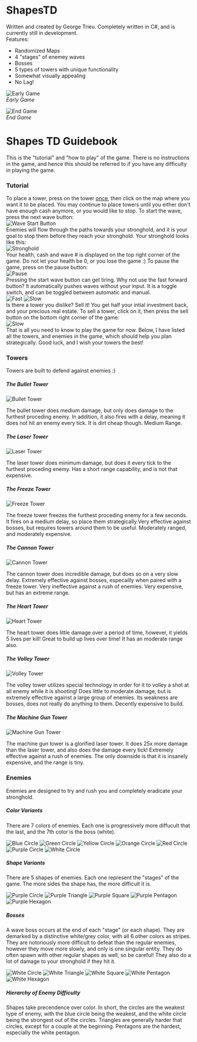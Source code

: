 # ShapesTD
Written and created by George Trieu.
Completely written in C#, and is currently still in development.  
Features:
* Randomized Maps
* 4 "stages" of enemey waves
* Bosses
* 5 types of towers with unique functionality
* Somewhat visually appealing
* No Lag!

![Early Game](https://i.imgur.com/e19eH0R.png)  
*Early Game*  

![End Game](https://i.imgur.com/v09KGvp.png)  
*End Game*

# Shapes TD Guidebook
This is the "tutorial" and "how to play" of the game. There is no
instructions in the game, and hence this should be referred to if
you have any difficulty in playing the game.
### Tutorial
To place a tower, press on the tower <u>once</u>, then click on the map
where you want it to be placed. You may continue to place towers until
you either don't have enough cash anymore, or you would like to stop.
To start the wave, press the next wave button:  
![Wave Start Button](https://i.imgur.com/wopAurq.png)  
Enemies will flow through the paths towards your stronghold, and it is
your goal to stop them before they reach your stronghold. Your
stronghold looks like this:  
![Stronghold](https://i.imgur.com/2elUynD.png)  
Your health, cash and wave # is displayed on the top right corner
of the game. Do not let your health be 0, or you lose the game :)
To pause the game, press on the pause button:  
![Pause](https://i.imgur.com/Br6w63O.png)  
Pressing the start wave button can get tiring. Why not use the
fast forward button? It automatically pushes waves without your
input. It is a toggle switch, and can be toggled between automatic
and manual.  
![Fast](https://i.imgur.com/wWSt7tE.png)
![Slow](https://i.imgur.com/soa0fnq.png)  
Is there a tower you dislike? Sell it! You get half your intial
investment back, and your precious real estate. To sell a tower,
click on it, then press the sell button on the bottom right corner
of the game:  
![Slow](https://i.imgur.com/AzkdzVs.png)  
That is all you need to know to play the game for now. Below, I have
 listed all the towers, and enemies in the game, which should help
 you plan strategically. Good luck, and I wish your towers the 
 best!
### Towers
Towers are built to defend against enemies :)
##### The Bullet Tower
![Bullet Tower](https://i.imgur.com/WkAplU6.png)  

The bullet tower does medium damage, but only does damage to the
furthest proceding enemy. In addition, it also fires with a delay,
meaning it does not hit an enemy every tick. It is dirt cheap though.
Medium Range.

##### The Laser Tower
![Laser Tower](https://i.imgur.com/JiNcH2i.png)  

The laser tower does minimum damage, but does it every tick to the
furthest proceding enemy. Has a short range capability, and is not
that expensive.

##### The Freeze Tower
![Freeze Tower](https://i.imgur.com/maejT6V.png)  

The freeze tower freezes the furthest proceding enemy for a few seconds.
It fires on a medium delay, so place them strategically.Very effective
against bosses, but requires towers around them to be useful. 
Moderately ranged, and moderately expensive.

##### The Cannon Tower
![Cannon Tower](https://i.imgur.com/db4ZeNy.png)  

The cannon tower does incredible damage, but does so on a very slow
delay. Extremely effective against bosses, especailly when paired with
a freeze tower. Very ineffective against a rush of enemies. Very
expensive, but has an extreme range.

##### The Heart Tower
![Heart Tower](https://i.imgur.com/aaLzA3J.png)  

The heart tower does little damage over a period of time, however,
it yields 5 lives per kill! Great to build up lives over time!
It has an moderate range also.

##### The Volley Tower
![Volley Tower](https://i.imgur.com/WyJJy52.png)  

The volley tower utilizes special technology in order for it to
volley a shot at all enemy while it is shooting! Does little to
moderate damage, but is extremely effective against a large group
of enemies. Its weakness are bosses, does not really do anything
to them. Decently expensive to build.

##### The Machine Gun Tower
![Machine Gun Tower](https://i.imgur.com/z7JP7tq.png)  

The machine gun tower is a glorified laser tower. It does 25x more
damage than the laser tower, and also does the damage every tick!
Extremely effective against a rush of enemies.
The only downside is that it is insanely expensive, and the range
is tiny.

### Enemies
Enemies are designed to try and rush you and completely eradicate
your stronghold.
##### Color Variants
There are 7 colors of enemies. Each one is progressively more
diffucult that the last, and the 7th color is the boss (white).  

![Blue Circle](https://i.imgur.com/FbdiHRX.png)
![Green Circle](https://i.imgur.com/M3nyBGN.png)
![Yellow Circle](https://i.imgur.com/LQZYTyD.png)
![Orange Circle](https://i.imgur.com/qvBAyp3.png)
![Red Circle](https://i.imgur.com/A9gKpvd.png)
![Purple Circle](https://i.imgur.com/KEoPHpf.png)
![White Circle](https://i.imgur.com/JbBYOmv.png)

##### Shape Variants
There are 5 shapes of enemies. Each one represent the "stages" of
the game. The more sides the shape has, the more difficult it is. 
 
![Purple Circle](https://i.imgur.com/KEoPHpf.png)
![Purple Triangle](https://i.imgur.com/zscNyJg.png)
![Purple Square](https://i.imgur.com/9YW8ZkM.png)
![Purple Pentagon](https://i.imgur.com/y1D0ZSk.png)
![Purple Hexagon](https://i.imgur.com/sNidJfK.png)
##### Bosses
A wave boss occurs at the end of each "stage" (or each shape).
They are demarked by a distinctive white/grey color, with all 6
other colors as stripes. They are notoriously more difficult to
defeat than the regular enemies, however they move more slowly,
and only is one singular entity. They do often spawn with other
regular shapes as well, so be careful! They also do a lot of damage
to your stronghold if they hit it.  

![White Circle](https://i.imgur.com/M2i3yaz.png)
![White Triangle](https://i.imgur.com/hHJLXvf.png)
![White Square](https://i.imgur.com/JKrPIYU.png)
![White Pentagon](https://i.imgur.com/kbU57L4.png)
![White Hexagon](https://i.imgur.com/udRNNbs.png)
##### Hierarchy of Enemy Difficulty
Shapes take precendence over color. In short, the circles are the
weakest type of enemy, with the blue circle being the weakest,
and the white circle being the strongest out of the circles.
Triangles are generally harder that circles, except for a couple
at the beginning. Pentagons are the hardest, especially the white
pentagon.


